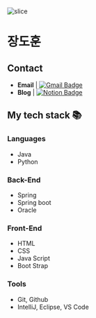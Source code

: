 

<br>

![slice](https://capsule-render.vercel.app/api?type=slice&color=auto&height=200&text=Hi%20there👋&fontAlign=70&rotate=13&fontAlignY=25&desc=Dohun's%20GitHub&descAlign=70.&descAlignY=44)

# 장도훈 

## Contact

- **Email** | [![Gmail Badge](https://img.shields.io/badge/Gmail-d14836?style=flat-square&logo=Gmail&logoColor=white&link=mailto:ehgns1@gmail.com)](ehgns1@gmail.com)
- **Blog** | [![Notion Badge](https://img.shields.io/badge/Notion-EE8208?style=flat-square&logo=Notion&logoColor=white&link=https://picayune-perfume-061.notion.site/Who-Am-I-b804d7fa5ad9426b8ee637feb16d91f8?pvs=4)](https://picayune-perfume-061.notion.site/Who-Am-I-b804d7fa5ad9426b8ee637feb16d91f8?pvs=4)




<h2> My tech stack 📚 </h2>

### Languages
- Java
- Python

### Back-End
- Spring
- Spring boot
- Oracle

### Front-End
- HTML
- CSS
- Java Script
- Boot Strap


### Tools
- Git, Github
- IntelliJ, Eclipse, VS Code


<br/>

